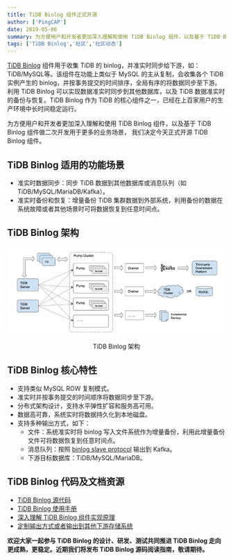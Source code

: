 ```yaml
---
title: TiDB Binlog 组件正式开源
author: ['PingCAP']
date: 2019-05-06
summary: 为方便用户和开发者更加深入理解和使用 TiDB Binlog 组件，以及基于 TiDB Binlog 组件做二次开发用于更多的业务场景， TiDB 团队决定于 2019 年 5 月 6 日正式开源 TiDB Binlog 组件。
tags: ['TiDB Binlog','社区','社区动态']
---
```


[TiDB Binlog](https://github.com/pingcap/tidb-binlog) 组件用于收集 TiDB 的 binlog，并准实时同步给下游，如：TiDB/MySQL等。该组件在功能上类似于 MySQL 的主从复制，会收集各个 TiDB 实例产生的 binlog，并按事务提交的时间排序，全局有序的将数据同步至下游。利用 TiDB Binlog 可以实现数据准实时同步到其他数据库，以及 TiDB 数据准实时的备份与恢复。TiDB Binlog 作为 TiDB 的核心组件之一，已经在上百家用户的生产环境中长时间稳定运行。

为方便用户和开发者更加深入理解和使用 TiDB Binlog 组件，以及基于 TiDB Binlog 组件做二次开发用于更多的业务场景， 我们决定今天正式开源 TiDB Binlog 组件。

## TiDB Binlog 适用的功能场景

+ 准实时数据同步：同步 TiDB 数据到其他数据库或消息队列（如 TiDB/MySQL/MariaDB/Kafka）。
+ 准实时备份和恢复：增量备份 TiDB 集群数据到外部系统，利用备份的数据在系统故障或者其他场景时可将数据恢复到任意时间点。

## TiDB Binlog 架构

![TiDB Binlog 架构](media/tidb-binlog-open-source/1.png)

<center>TiDB Binlog 架构</center>

## TiDB Binlog 核心特性

+ 支持类似 MySQL ROW 复制模式。
+ 准实时并按事务提交的时间顺序将数据同步至下游。
+ 分布式架构设计，支持水平弹性扩容和服务高可用。
+ 数据高可靠，系统实时将数据持久化到本地磁盘。
+ 支持多种输出方式，如下：
    - 文件：系统准实时将 binlog 写入文件系统作为增量备份，利用此增量备份文件可将数据恢复到任意时间点。
    - 消息队列：按照 [binlog slave protocol](https://pingcap.com/docs-cn/tools/binlog/binlog-slave-client/) 输出到 Kafka。
    - 下游目标数据库：TiDB/MySQL/MariaDB。

## TiDB Binlog 代码及文档资源

+ [TiDB Binlog 源代码](https://github.com/pingcap/tidb-binlog)
+ [TiDB Binlog 使用手册](https://pingcap.com/docs-cn/tools/binlog/overview/)
+ [深入理解 TiDB Binlog 组件实现原理](https://pingcap.com/blog-cn/tidb-ecosystem-tools-1/)
+ [定制输出方式或者输出到其他下游存储系统](https://pingcap.com/docs-cn/tools/binlog/binlog-slave-client/)

**欢迎大家一起参与 TiDB Binlog 的设计、研发、测试共同推进 TiDB Binlog 走向更成熟，更稳定。近期我们将发布 TiDB Binlog 源码阅读指南，敬请期待。**
